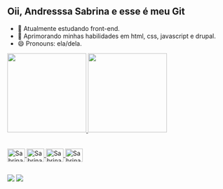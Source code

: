 ## Oii, Andresssa Sabrina e esse é meu Git

- 🔭 Atualmente estudando front-end.
- 🌱 Aprimorando minhas habilidades em html, css, javascript e drupal.
- 😄 Pronouns: ela/dela. 

 <div>
  <a href="https://github.com/andressasabrinadev">
  <img height="180em" src="https://github-readme-stats.vercel.app/api?username=andressasabrinadev&show_icons=true&theme=jolly&include_all_commits=true&count_private=true"/>
  <img height="180em" src="https://github-readme-stats.vercel.app/api/top-langs/?username=andressasabrinadev&layout=compact&langs_count=16&theme=jolly"/>
</div> 
  <div style="display: inline_block"><br>
  <div style="display: inline_block"><br>
  <img align="center" alt="Sabrina-css" height="30" width="40" src="https://cdn.jsdelivr.net/gh/devicons/devicon@latest/icons/css3/css3-original.svg" /> 
  <img align="center" alt="Sabrina-html" height="30" width="40" src="https://cdn.jsdelivr.net/gh/devicons/devicon@latest/icons/html5/html5-original.svg" /> 
  <img align="center" alt="Sabrina-css" height="30" width="40" src="https://cdn.jsdelivr.net/gh/devicons/devicon@latest/icons/javascript/javascript-original.svg" />    
  <img align="center" alt="Sabrina-css" height="30" width="40" src="https://cdn.jsdelivr.net/gh/devicons/devicon@latest/icons/drupal/drupal-original.svg" /> 
</div>  
    
##
<div>
  <a href=https://www.linkedin.com/in/andressa-s-376893204/ target="_blank"><img src="https://img.shields.io/badge/LinkedIn-0077B5?style=for-the-badge&logo=linkedin&logoColor=white" target="_blank"></a> 
  <a href = "mailto:andressa.sabrinadev@gmail.com"><img src="https://img.shields.io/badge/Gmail-D14836?style=for-the-badge&logo=gmail&logoColor=white" target="_blank"></a>
</div> 

